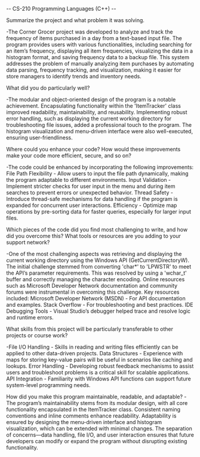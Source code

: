 -- CS-210 Programming Languages (C++) --



Summarize the project and what problem it was solving.

-The Corner Grocer project was developed to analyze and track the frequency of items purchased in a day from a text-based input file. The program provides users with various functionalities, including searching for an item’s frequency, displaying all item frequencies, visualizing the data in a histogram format, and saving frequency data to a backup file. This system addresses the problem of manually analyzing item purchases by automating data parsing, frequency tracking, and visualization, making it easier for store managers to identify trends and inventory needs.





What did you do particularly well?

-The modular and object-oriented design of the program is a notable achievement. Encapsulating functionality within the 'ItemTracker' class improved readability, maintainability, and reusability. Implementing robust error handling, such as displaying the current working directory for troubleshooting file issues, added a professional touch to the program. The histogram visualization and menu-driven interface were also well-executed, ensuring user-friendliness.





Where could you enhance your code? How would these improvements make your code more efficient, secure, and so on?

-The code could be enhanced by incorporating the following improvements:
        File Path Flexibility - Allow users to input the file path dynamically, making the program adaptable to different environments.
        Input Validation - Implement stricter checks for user input in the menu and during item searches to prevent errors or unexpected behavior.
        Thread Safety - Introduce thread-safe mechanisms for data handling if the program is expanded for concurrent user interactions.
        Efficiency - Optimize map operations by pre-sorting data for faster queries, especially for larger input files.





Which pieces of the code did you find most challenging to write, and how did you overcome this? What tools or resources are you adding to your support network?

-One of the most challenging aspects was retrieving and displaying the current working directory using the Windows API (GetCurrentDirectoryW). The initial challenge stemmed from converting 'char*' to 'LPWSTR' to meet the API’s parameter requirements. This was resolved by using a 'wchar_t' buffer and correctly managing the character encoding. Online resources such as Microsoft Developer Network documentation and community forums were instrumental in overcoming this challenge. 
Key resources included:
        Microsoft Developer Network (MSDN) - For API documentation and examples.
        Stack Overflow - For troubleshooting and best practices.
        IDE Debugging Tools - Visual Studio’s debugger helped trace and resolve logic and runtime errors.





What skills from this project will be particularly transferable to other projects or course work?

-File I/O Handling - Skills in reading and writing files efficiently can be applied to other data-driven projects.
Data Structures - Experience with maps for storing key-value pairs will be useful in scenarios like caching and lookups.
Error Handling - Developing robust feedback mechanisms to assist users and troubleshoot problems is a critical skill for scalable applications.
API Integration - Familiarity with Windows API functions can support future system-level programming needs.


How did you make this program maintainable, readable, and adaptable?
-The program’s maintainability stems from its modular design, with all core functionality encapsulated in the ItemTracker class. Consistent naming conventions and inline comments enhance readability. Adaptability is ensured by designing the menu-driven interface and histogram visualization, which can be extended with minimal changes. The separation of concerns—data handling, file I/O, and user interaction ensures that future developers can modify or expand the program without disrupting existing functionality.
